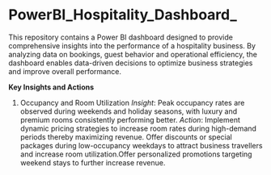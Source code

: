 # PowerBI_Hospitality_Dashboard_

This repository contains a Power BI dashboard designed to provide comprehensive insights into the performance of a hospitality business. By analyzing data on bookings, guest behavior and operational efficiency, the dashboard enables data-driven decisions to optimize business strategies and improve overall performance.

**Key Insights and Actions**
1. Occupancy and Room Utilization
_Insight_: Peak occupancy rates are observed during weekends and holiday seasons, with luxury and premium rooms consistently performing better.
_Action_: Implement dynamic pricing strategies to increase room rates during high-demand periods thereby maximizing revenue. Offer discounts or special packages during low-occupancy weekdays to attract business travellers and increase room utilization.Offer personalized promotions targeting weekend stays to further increase revenue.

